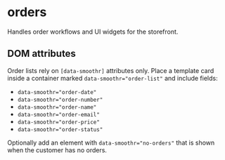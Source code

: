 # orders

Handles order workflows and UI widgets for the storefront.

## DOM attributes

Order lists rely on `[data-smoothr]` attributes only. Place a template card
inside a container marked `data-smoothr="order-list"` and include fields:

- `data-smoothr="order-date"`
- `data-smoothr="order-number"`
- `data-smoothr="order-name"`
- `data-smoothr="order-email"`
- `data-smoothr="order-price"`
- `data-smoothr="order-status"`

Optionally add an element with `data-smoothr="no-orders"` that is shown when
the customer has no orders.
